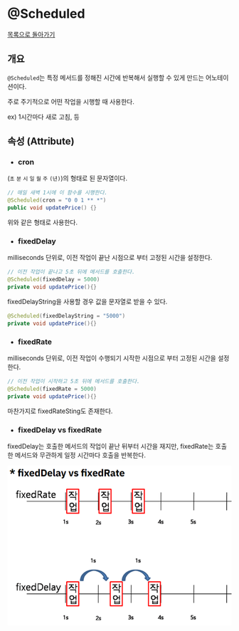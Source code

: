 # @Scheduled

[목록으로 돌아가기](../../README.md)

## 개요

`@Scheduled`는 특정 메서드를 정해진 시간에 반복해서 실행할 수 있게 만드는 어노테이션이다.

주로 주기적으로 어떤 작업을 시행할 때 사용한다.

ex) 1시간마다 새로 고침, 등

## 속성 (Attribute)

* ### cron

(`초` `분` `시` `일` `월` `주` `(년)`)의 형태로 된 문자열이다.

```Java
// 매일 새벽 1시에 이 함수를 시행한다.
@Scheduled(cron = "0 0 1 ** *")
public void updatePrice() {}
```

위와 같은 형태로 사용한다.

* ### fixedDelay

milliseconds 단위로, 이전 작업이 끝난 시점으로 부터 고정된 시간을 설정한다.

```Java
// 이전 작업이 끝나고 5초 뒤에 메서드를 호출한다.
@Scheduled(fixedDelay = 5000)
private void updatePrice(){}
```

fixedDelayString을 사용할 경우 값을 문자열로 받을 수 있다.

```Java
@Scheduled(fixedDelayString = "5000")
private void updatePrice(){}
```

* ### fixedRate

milliseconds 단위로, 이전 작업이 수행되기 시작한 시점으로 부터 고정된 시간을 설정한다.

```Java
// 이전 작업이 시작하고 5초 뒤에 메서드를 호출한다.
@Scheduled(fixedRate = 5000)
private void updatePrice(){}
```

마찬가지로 fixedRateSting도 존재한다.

* ### fixedDelay vs fixedRate

fixedDelay는 호출한 메서드의 작업이 끝난 뒤부터 시간을 재지만, fixedRate는 호출한 메서드와 무관하게 일정 시간마다 호출을 반복한다.

![fixedDelay-vs-fixedRate](../../images/fixedDelay-vs-fixedRate.png)
